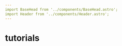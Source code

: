 ```yaml
---
import BaseHead from '../components/BaseHead.astro';
import Header from '../components/Header.astro';
---
```


# tutorials

<!--
<!DOCTYPE html>
<html lang="en">
	<head>
		<BaseHead title={SITE_TITLE} description={SITE_DESCRIPTION} />
	</head>
	<body>
		<Header title={SITE_TITLE} />
		<main>
			
		</main>
	</body>
</html> -->
